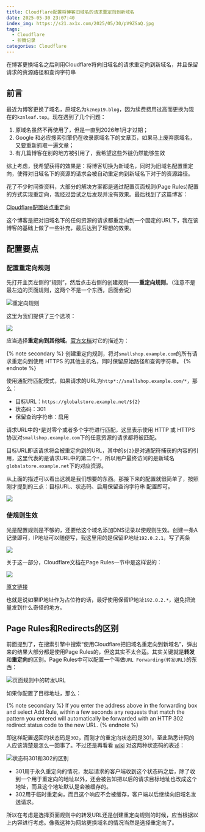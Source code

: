 ```yaml
---
title: Cloudflare配置将博客旧域名的请求重定向到新域名
date: 2025-05-30 23:07:40
index_img: https://s21.ax1x.com/2025/05/30/pV9ZSaQ.jpg
tags:
  - Cloudflare
  - 折腾记录
categories: Cloudflare
---
```


在博客更换域名之后利用Cloudflare将向旧域名的请求重定向到新域名，并且保留请求的资源路径和查询字符串

<!-- more -->

## 前言

最近为博客更换了域名，原域名为`kznep19.blog`，因为续费费用过高而更换为现在的`kznleaf.top`。现在遇到了几个问题：

1. 原域名虽然不再使用了，但是一直到2026年1月才过期；
2. Google 和必应搜索引擎仍在收录原域名下的文章页，如果马上废弃原域名，又要重新抓取一遍文章；
3. 有几篇博客在别的地方被引用了，我希望这些外链仍然能够生效

综上考虑，我希望获得的效果是：将博客切换为新域名，同时为旧域名配置重定向，使得对旧域名下的资源的请求会被自动重定向到新域名下对于的资源路径。

花了不少时间查资料，大部分的解决方案都是通过配置页面规则(Page Rules)配置的方式实现重定向，我经过尝试之后发现并没有效果。最后找到了这篇博客：

[Cloudflare配置站点重定向](https://appscross.com/blog/issues-resolved-during-cloudflares-configuration-site-redirection-process.html)

这个博客是把对旧域名下的任何资源的请求都重定向到一个固定的URL下，我在该博客的基础上做了一些补充，最后达到了理想的效果。

## 配置要点

### 配置重定向规则

先打开主页左侧的“规则”，然后点击右侧的创建规则——**重定向规则**。（注意不是最左边的页面规则，这两个不是一个东西，后面会说）

![重定向规则](https://s21.ax1x.com/2025/05/30/pV9F3fP.png)

这里为我们提供了三个选项：

![](https://s21.ax1x.com/2025/05/30/pV9FGSf.png)

应当选择**重定向到其他域**。[官方文档](https://developers.cloudflare.com/rules/url-forwarding/examples/redirect-all-different-hostname/)对它的描述为：

{% note secondary %}
创建重定向规则，将对`smallshop.example.com`的所有请求重定向到使用 HTTPS 的其他主机名，同时保留原始路径和查询字符串。
{% endnote %}

使用通配符匹配模式，如果请求的URL为`http*://smallshop.example.com/*`，那么：

- 目标URL：`https://globalstore.example.net/${2}`
- 状态码：301
- 保留查询字符串：启用

请求URL中的`*`是对零个或者多个字符进行匹配，这里表示使用 HTTP 或 HTTPS 协议对`smallshop.example.com`下的任意资源的请求都将被匹配。

目标URL即该请求将会被重定向到的URL，其中的`${2}`是对通配符捕获的内容的引用，这里代表的是请求URL中的第二个`*`，所以用户最终访问的是新域名`globalstore.example.net`下的对应资源。

从上面的描述可以看出这就是我们想要的东西。那接下来的配置就很简单了，按照刚才提到的三点：目标URL、状态码、启用保留查询字符串 配置即可。

![](https://s21.ax1x.com/2025/05/30/pV9FO7d.png)

### 使规则生效

光是配置规则是不够的，还要给这个域名添加DNS记录以使规则生效。创建一条A记录即可，IP地址可以随便写，我这里用的是保留IP地址`192.0.2.1`，写了两条

![](https://s21.ax1x.com/2025/05/30/pV9kn3V.png)

关于这一部分，Cloudflare文档在Page Rules一节中是这样说的：

![](https://s21.ax1x.com/2025/05/30/pV9kajO.png)

[原文链接](https://developers.cloudflare.com/rules/page-rules/)

也就是说如果IP地址作为占位符的话，最好使用保留IP地址`192.0.2.*`，避免把流量发到什么奇怪的地方。

## Page Rules和Redirects的区别

前面提到了，在搜索引擎中搜索“使用Cloudflare把旧域名重定向到新域名”，弹出来的结果大部分都是使用Page Rules的，但这其实不太合适。其实关键就是**转发**和**重定向**的区别。Page Rules中可以配置一个叫做`URL Forwarding(转发URL)`的东西：

![页面规则中的转发URL](https://s21.ax1x.com/2025/05/30/pV9Alxf.png)

如果你配置了目标地址，那么：

{% note secondary %}
If you enter the address above in the forwarding box and select Add Rule, within a few seconds any requests that match the pattern you entered will automatically be forwarded with an HTTP 302 redirect status code to the new URL.
{% endnote %}

即这样配置返回的状态码是`302`，而刚才的重定向状态码是301，至此熟悉计网的人应该清楚是怎么一回事了。不过还是再看看 [wiki](https://zh.wikipedia.org/wiki/HTTP%E7%8A%B6%E6%80%81%E7%A0%81) 对这两种状态码的表述：

![状态码301和302的区别](https://s21.ax1x.com/2025/05/30/pV9Amad.png)

- 301用于永久重定向的情况，发起请求的客户端收到这个状态码之后，除了收到一个用于重定向的地址以外，还会被告知把以后的请求目标地址也改成这个地址，而且这个地址默认是会被缓存的。
- 302用于临时重定向，而且这个响应不会被缓存，客户端以后继续向旧域名发送请求。

所以在考虑是选择页面规则中的转发URL还是创建重定向规则的时候，应当根据以上内容进行考虑。像我这种为网站更换域名的情况当然是选择重定向了。


